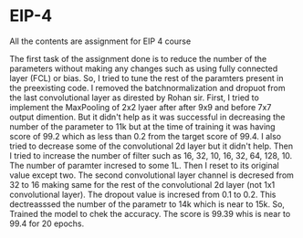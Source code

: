 # EIP-4
All the contents are assignment for EIP 4 course

The first task of the assignment done is to reduce the number of the parameters without making any changes such as using fully connected layer (FCL) or bias. So, I tried to tune the rest of the paramters present in the preexisting code. I removed the batchnormalization and dropuot from the last convolutional layer as dirested by Rohan sir. First, I tried to implement the MaxPooling of 2x2 lyaer after after 9x9 and before 7x7 output dimention. But it didn't help as it was successful in decreasing the number of the parameter to 11k but at the time of training it was having score of 99.2 which as less than 0.2 from the target score of 99.4. I also tried to decrease some of the convolutional 2d layer but it didn't help. Then I tried to increase the number of filter such as 16, 32, 10, 16, 32, 64, 128, 10. The number of paramter incresed to some 1L. Then I reset to its original value except two. The second convolutional layer channel is decresed from 32 to 16 making same for the rest of the convolutional 2d layer (not 1x1 convolutional layer). The dropout value is incresed from 0.1 to 0.2. This dectreasssed the number of the parametr to 14k which is near to 15k. So, Trained the model to chek the accuracy. The score is 99.39 whis is near to 99.4 for 20 epochs. 
